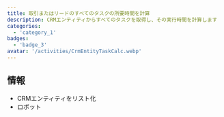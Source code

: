 ```yaml
---
title: 取引またはリードのすべてのタスクの所要時間を計算
description: CRMエンティティからすべてのタスクを取得し、その実行時間を計算します
categories: 
  - 'category_1'
badges: 
  - 'badge_3'
avatar: '/activities/CrmEntityTaskCalc.webp'
---
```

## 情報

- CRMエンティティをリスト化
- ロボット